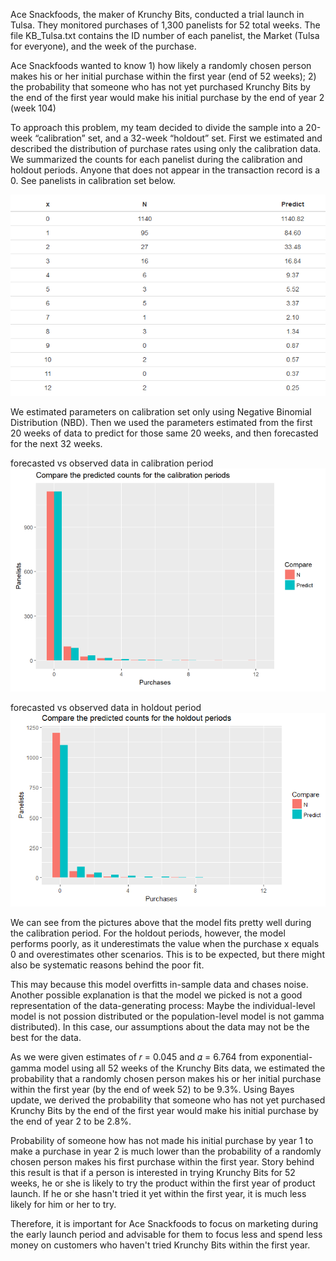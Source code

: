 Ace Snackfoods, the maker of Krunchy Bits, conducted a trial launch in Tulsa. They monitored purchases of 1,300 panelists for 52 total weeks. The file KB_Tulsa.txt contains the ID number of each panelist, the Market (Tulsa for everyone), and the week of the purchase. 

Ace Snackfoods wanted to know 1) how likely a randomly chosen person makes his or her initial purchase within the first year (end of 52 weeks); 2) the probability that someone who has not yet purchased Krunchy Bits by the end of the first year would make his initial purchase by the end of year 2 (week 104)

To approach this problem, my team decided to divide the sample into a 20-week “calibration” set, and a 32-week “holdout” set. First we estimated and described the distribution of purchase rates using only the calibration data. We summarized the counts for each panelist during the calibration and holdout periods. Anyone that does not appear in the transaction record is a 0. See panelists in calibration set below.

![alt text](https://github.com/jingwen-liu/SMU-Projects/blob/master/Predictive%20Analytics/1.png)

We estimated parameters on calibration set only using Negative Binomial Distribution (NBD). 
Then we used the parameters estimated from the first 20 weeks of data to predict for those same 20 weeks, and then forecasted for the next 32 weeks. 

forecasted vs observed data in calibration period
![alt text](https://github.com/jingwen-liu/SMU-Projects/blob/master/Predictive%20Analytics/2.png)

forecasted vs observed data in holdout period
![alt text](https://github.com/jingwen-liu/SMU-Projects/blob/master/Predictive%20Analytics/3.png)

We can see from the pictures above that the model fits pretty well during the calibration period. For the holdout periods, however, the model performs poorly, as it underestimats the value when the purchase x equals 0 and overestimates other scenarios. This is to be expected, but there might also be systematic reasons behind the poor fit. 

This may because this model overfitts in-sample data and chases noise. Another possible explanation is that the model we picked is not a good representation of the data-generating process: Maybe the individual-level model is not possion distributed or the population-level model is not gamma distributed). In this case, our assumptions about the data may not be the best for the data. 

As we were given estimates of 𝑟 = 0.045 and 𝛼 = 6.764 from exponential-gamma model using all 52 weeks of the Krunchy Bits data, we estimated the probability that a randomly chosen person makes his or her initial purchase within the first year (by the end of week 52) to be 9.3%. Using Bayes update, we derived the probability that someone who has not yet purchased Krunchy Bits by the end of the first year would make his initial purchase by the end of year 2 to be 2.8%. 

Probability of someone how has not made his initial purchase by year 1 to make a purchase in year 2 is much lower than the probability of a randomly chosen person makes his first purchase within the first year. Story behind this result is that if a person is interested in trying Krunchy Bits for 52 weeks, he or she is likely to try the product within the first year of product launch. If he or she hasn't tried it yet within the first year, it is much less likely for him or her to try. 

Therefore, it is important for Ace Snackfoods to focus on marketing during the early launch period and advisable for them to focus less and spend less money on customers who haven't tried Krunchy Bits within the first year. 
